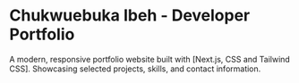 # Chukwuebuka Ibeh - Developer Portfolio

A modern, responsive portfolio website built with [Next.js, CSS and Tailwind CSS]. Showcasing selected projects, skills, and contact information.

<!-- [View Live Site](https://github.com/Tomzyofficial/chukwuebuka-ibeh) -->


